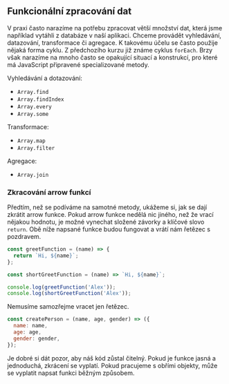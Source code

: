 ## Funkcionální zpracování dat

V praxi často narazíme na potřebu zpracovat větší množství dat, která jsme například vytáhli z databáze v naší aplikaci. Chceme provádět vyhledávání, datazování, transformace či agregace. K takovému účelu se často použije nějaká forma cyklu. Z předchozího kurzu již známe cyklus `forEach`. Brzy však narazíme na mnoho často se opakující situací a konstrukcí, pro které má JavaScript připravené specializované metody.

Vyhledávání a dotazování:

- `Array.find`
- `Array.findIndex`
- `Array.every`
- `Array.some`

Transformace:

- `Array.map`
- `Array.filter`

Agregace:

- `Array.join`

### Zkracování arrow funkcí

Předtím, než se podíváme na samotné metody, ukážeme si, jak se dají zkrátit arrow funkce. Pokud arrow funkce nedělá nic jiného, než že vrací nějakou hodnotu, je možné vynechat složené závorky a klíčové slovo `return`. Obě níže napsané funkce budou fungovat a vrátí nám řetězec s pozdravem.

```js
const greetFunction = (name) => {
  return `Hi, ${name}`;
};

const shortGreetFunction = (name) => `Hi, ${name}`;

console.log(greetFunction('Alex'));
console.log(shortGreetFunction('Alex'));
```

Nemusíme samozřejme vracet jen řetězec.

```js
const createPerson = (name, age, gender) => ({
  name: name,
  age: age,
  gender: gender,
});
```

Je dobré si dát pozor, aby náš kód zůstal čitelný. Pokud je funkce jasná a jednoduchá, zkrácení se vyplatí. Pokud pracujeme s obřími objekty, může se vyplatit napsat funkci běžným způsobem.
